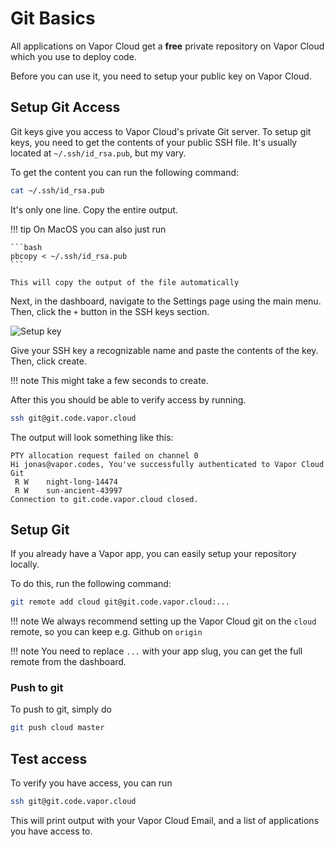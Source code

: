 # Git Basics

All applications on Vapor Cloud get a **free** private repository on Vapor Cloud which you use to deploy code.

Before you can use it, you need to setup your public key on Vapor Cloud.

## Setup Git Access

Git keys give you access to Vapor Cloud's private Git server. To setup git keys, you need to get the contents of your public SSH file. It's usually located at `~/.ssh/id_rsa.pub`, but my vary.

To get the content you can run the following command:

```bash
cat ~/.ssh/id_rsa.pub
```

It's only one line. Copy the entire output.

!!! tip
    On MacOS you can also just run

    ```bash
    pbcopy < ~/.ssh/id_rsa.pub
    ```

    This will copy the output of the file automatically

Next, in the dashboard, navigate to the Settings page using the main menu. Then, click the `+` button in the SSH keys section.

![Setup key](https://cloud2-cdn.ams3.cdn.digitaloceanspaces.com/create-key.png)

Give your SSH key a recognizable name and paste the contents of the key. Then, click create.

!!! note
    This might take a few seconds to create.

After this you should be able to verify access by running.

```bash
ssh git@git.code.vapor.cloud
```

The output will look something like this:

```
PTY allocation request failed on channel 0
Hi jonas@vapor.codes, You've successfully authenticated to Vapor Cloud Git
 R W    night-long-14474
 R W    sun-ancient-43997
Connection to git.code.vapor.cloud closed.
```

## Setup Git

If you already have a Vapor app, you can easily setup your repository locally.

To do this, run the following command:

```bash
git remote add cloud git@git.code.vapor.cloud:...
```

!!! note
    We always recommend setting up the Vapor Cloud git on the `cloud` remote, so you can keep e.g. Github on `origin`

!!! note
    You need to replace `...` with your app slug, you can get the full remote from the dashboard.

### Push to git

To push to git, simply do

```bash
git push cloud master
```

## Test access

To verify you have access, you can run

```bash
ssh git@git.code.vapor.cloud
```

This will print output with your Vapor Cloud Email, and a list of applications you have access to.

